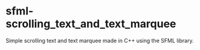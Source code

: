 # sfml-scrolling_text_and_text_marquee
Simple scrolling text and text marquee made in C++ using the SFML library.
